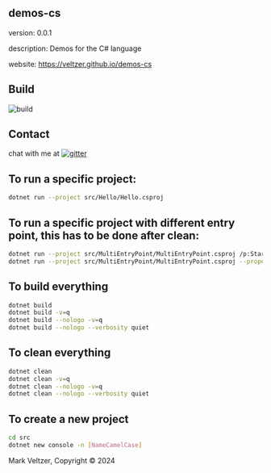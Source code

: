 ## demos-cs

version: 0.0.1

description: Demos for the C# language

website: https://veltzer.github.io/demos-cs

## Build

![build](https://github.com/veltzer/demos-cs/workflows/build/badge.svg)


## Contact

chat with me at [![gitter](https://badges.gitter.im/Join%20Chat.svg)](https://gitter.im/veltzer/mark.veltzer)

## To run a specific project:

```bash
dotnet run --project src/Hello/Hello.csproj
```

## To run a specific project with different entry point, this has to be done after clean:

```bash
dotnet run --project src/MultiEntryPoint/MultiEntryPoint.csproj /p:StartupObject=Program3
dotnet run --project src/MultiEntryPoint/MultiEntryPoint.csproj --property StartupObject=Program3
```

## To build everything

```bash
dotnet build
dotnet build -v=q
dotnet build --nologo -v=q
dotnet build --nologo --verbosity quiet
```

## To clean everything

```bash
dotnet clean
dotnet clean -v=q
dotnet clean --nologo -v=q
dotnet clean --nologo --verbosity quiet
```

## To create a new project

```bash
cd src
dotnet new console -n [NameCamelCase]
```

Mark Veltzer, Copyright © 2024
